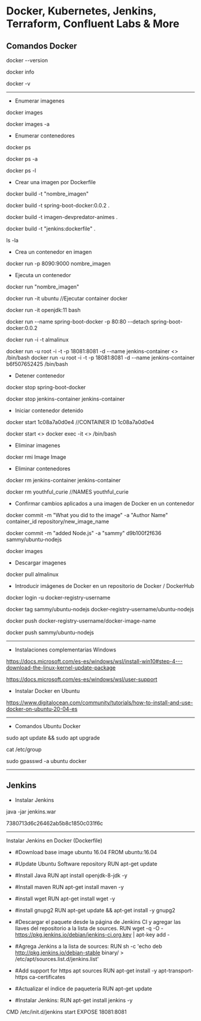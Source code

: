 # Docker, Kubernetes, Jenkins, Terraform, Confluent Labs & More

## Comandos Docker

docker --version

docker info

docker -v

-------------------------------

- Enumerar imagenes

docker images

docker images -a

- Enumerar contenedores

docker ps

docker ps -a

docker ps -l

- Crear una imagen por Dockerfile

docker build -t "nombre_imagen"

docker build -t spring-boot-docker:0.0.2 .

docker build -t imagen-devpredator-animes .

docker build -t "jenkins:dockerfile" .

ls -la

- Crea un contenedor en imagen

docker run -p 8090:9000 nombre_imagen

- Ejecuta un contenedor

docker run "nombre_imagen"

docker run -it ubuntu //Ejecutar container docker

docker run -it openjdk:11 bash

docker run --name spring-boot-docker -p 80:80 --detach spring-boot-docker:0.0.2

docker run -i -t almalinux

docker run -u root -i -t -p 18081:8081 -d --name jenkins-container <<imageId>> /bin/bash
docker run -u root -i -t -p 18081:8081 -d --name jenkins-container b6f507652425 /bin/bash

- Detener contenedor

docker stop spring-boot-docker

docker stop jenkins-container jenkins-container

- Iniciar contenedor detenido

docker start 1c08a7a0d0e4 //CONTAINER ID 1c08a7a0d0e4

docker start <<containerId>>
docker exec -it <<containerId>> /bin/bash

- Eliminar imagenes

docker rmi Image Image

- Eliminar contenedores

docker rm jenkins-container jenkins-container

docker rm youthful_curie //NAMES youthful_curie

- Confirmar cambios aplicados a una imagen de Docker en un contenedor

docker commit -m "What you did to the image" -a "Author Name" container_id repository/new_image_name

docker commit -m "added Node.js" -a "sammy" d9b100f2f636 sammy/ubuntu-nodejs

docker images

- Descargar imagenes

docker pull almalinux

- Introducir imágenes de Docker en un repositorio de Docker / DockerHub

docker login -u docker-registry-username

docker tag sammy/ubuntu-nodejs docker-registry-username/ubuntu-nodejs

docker push docker-registry-username/docker-image-name

docker push sammy/ubuntu-nodejs

-------------------------------

- Instalaciones complementarias Windows

https://docs.microsoft.com/es-es/windows/wsl/install-win10#step-4---download-the-linux-kernel-update-package

https://docs.microsoft.com/es-es/windows/wsl/user-support

- Instalar Docker en Ubuntu

https://www.digitalocean.com/community/tutorials/how-to-install-and-use-docker-on-ubuntu-20-04-es

--------------------------------

- Comandos Ubuntu Docker

sudo apt update && sudo apt upgrade

cat /etc/group

sudo gpasswd -a ubuntu docker

---------------------------------

## Jenkins

- Instalar Jenkins

java -jar jenkins.war

7380713d6c26462ab5b8c1850c031f6c

-------------------------------------

Instalar Jenkins en Docker (Dockerfile)

- #Download base image ubuntu 16.04
FROM ubuntu:16.04

- #Update Ubuntu Software repository
RUN apt-get update

- #Install Java
RUN apt install openjdk-8-jdk -y

- #Install maven
RUN apt-get install maven -y

- #install wget 
RUN apt-get install wget -y

- #install gnupg2
RUN apt-get update && apt-get install -y gnupg2

- #Descargar el paquete desde la página de Jenkins CI y agregar las llaves del repositorio a la lista de sources.
RUN wget -q -O - https://pkg.jenkins.io/debian/jenkins-ci.org.key | apt-key add -

- #Agrega Jenkins a la lista de sources:
RUN sh -c 'echo deb http://pkg.jenkins.io/debian-stable binary/ > /etc/apt/sources.list.d/jenkins.list'

- #Add support for https apt sources
RUN apt-get install -y apt-transport-https ca-certificates

- #Actualizar el índice de paquetería
RUN apt-get update

- #Instalar Jenkins: 
RUN apt-get install jenkins -y

CMD /etc/init.d/jenkins start
EXPOSE 18081:8081